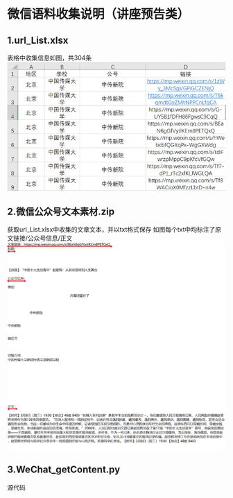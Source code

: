 # 微信语料收集说明（讲座预告类）
## 1.url_List.xlsx
表格中收集信息如图，共304条
![Image text](https://raw.githubusercontent.com/JJYDXFS/little-innovation/master/Text_Materials/WeChat/img/xlsx.jpg)
## 2.微信公众号文本素材.zip
获取url_List.xlsx中收集的文章文本，并以txt格式保存
如图每个txt中均标注了原文链接/公众号信息/正文
![Image text](https://raw.githubusercontent.com/JJYDXFS/little-innovation/master/Text_Materials/WeChat/img/txt.jpg)
## 3.WeChat_getContent.py
源代码
